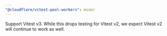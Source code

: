 ```yaml
---
"@cloudflare/vitest-pool-workers": minor
---
```


Support Vitest v3. While this drops testing for Vitest v2, we expect Vitest v2 will continue to work as well.

